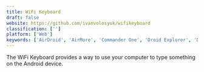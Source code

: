 ```yaml
---
title: WiFi Keyboard
draft: false 
website: https://github.com/ivanvolosyuk/wifikeyboard
classification: ['']
platform: ['Web']
keywords: ['AirDroid', 'AirMore', 'Commander One', 'Droid Explorer', 'Dual Monitor Taskbar', 'Gotify', 'Join', 'KDE Connect', 'MiXplorer', 'Mightytext', 'Mobizen', 'MyPhoneExplorer', 'Pamela for Skype', 'Pushbullet', 'Samsung DeX', 'Samsung SideSync', 'Vysor', 'WiFi File Transfer', 'Zeplin', 'scrcpy', 'webkey']
---
```

The WiFi Keyboard provides a way to use your computer to type something on the Android device.